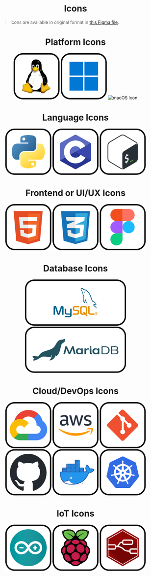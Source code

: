 <h1 align=center>Icons</h1>

> Icons are available in original format in [this Figma file](https://www.figma.com/file/Dej3ZTQGOsrz5ucnnaohOI/Ark-README-Icons?node-id=1%3A2&t=iPVy4OduYdpMgymm-1).
<div align=center>
    <div>
        <h1>Platform Icons</h1>
        <img height="150px" src="../images/platform/linux.svg" alt="Linux Icon">
        <img height="150px" src="../images/platform/windows.svg" alt="Windows Icon">
        <img height="150px" src="../images/platform/macos.svg" alt="macOS Icon">
    </div>
    <div>
        <h1>Language Icons</h1>
        <img height="150px" src="../images/pl/python.svg" alt="Python Icon">
        <img height="150px" src="../images/pl/c.svg" alt="C Icon">
        <img height="150px" src="../images/pl/bash.svg" alt="Bash Icon">
    </div>
    <div>
        <h1>Frontend or UI/UX Icons</h1>
        <img height="150px" src="../images/frontend/html.svg" alt="HTML Icon">
        <img height="150px" src="../images/frontend/css.svg" alt="CSS Icon">
        <img height="150px" src="../images/frontend/figma.svg" alt="Figma Icon">
    </div>
    <div>
        <h1>Database Icons</h1>
        <img height="150px" src="../images/db/mysql.svg" alt="MySQL Icon">
        <img height="150px" src="../images/db/mariadb.svg" alt="MariaDB Icon">
    </div>
    <div>
        <h1>Cloud/DevOps Icons</h1>
        <img height="150px" src="../images/cloud/gcp.svg" alt="Google Cloud Platform Icon">
        <img height="150px" src="../images/cloud/aws.svg" alt="Amazon Web Services Icon">
        <img height="150px" src="../images/cloud/git.svg" alt="Git Icon">
        <img height="150px" src="../images/cloud/github.svg" alt="GitHub Icon">
        <img height="150px" src="../images/cloud/docker.svg" alt="Docker Icon">
        <img height="150px" src="../images/cloud/kubernetes.svg" alt="Kubernetes Icon">
    </div>
    <div>
        <h1>IoT Icons</h1>
        <img height="150px" src="../images/iot/arduino.svg" alt="Arduino Icon">
        <img height="150px" src="../images/iot/rpi.svg" alt="Raspberry Pi Icon">
        <img height="150px" src="../images/iot/node-red.svg" alt="Node-RED Icon">
    </div>
</div>
